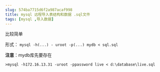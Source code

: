 ```yaml
---
slug: 574ba7715d6f2a987acaf998
title: mysql 远程导入表结构和数据 .sql文件
tags: [mysql ,导入数据]
---
```


比较简单

形式： `mysql -h(...) - uroot -p(...) mydb < sql.sql`

**注意**：mydb库先要存在

```
>mysql -h172.16.13.31 -uroot -ppassword live < d:\database\live.sql
```
